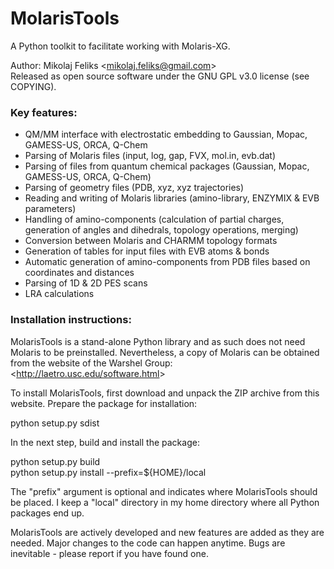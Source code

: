 # MolarisTools
A Python toolkit to facilitate working with Molaris-XG.

Author: Mikolaj Feliks <<mikolaj.feliks@gmail.com>><br>
Released as open source software under the GNU GPL v3.0 license (see COPYING).


### Key features:
  * QM/MM interface with electrostatic embedding to Gaussian, Mopac, GAMESS-US, ORCA, Q-Chem
  * Parsing of Molaris files (input, log, gap, FVX, mol.in, evb.dat)
  * Parsing of files from quantum chemical packages (Gaussian, Mopac, GAMESS-US, ORCA, Q-Chem)
  * Parsing of geometry files (PDB, xyz, xyz trajectories)
  * Reading and writing of Molaris libraries (amino-library, ENZYMIX \& EVB parameters)
  * Handling of amino-components (calculation of partial charges, generation of angles and dihedrals, topology operations, merging)
  * Conversion between Molaris and CHARMM topology formats
  * Generation of tables for input files with EVB atoms \& bonds
  * Automatic generation of amino-components from PDB files based on coordinates and distances
  * Parsing of 1D \& 2D PES scans
  * LRA calculations

### Installation instructions:

MolarisTools is a stand-alone Python library and as such does not 
need Molaris to be preinstalled. Nevertheless, a copy of Molaris can
be obtained from the website of the Warshel Group:
<<http://laetro.usc.edu/software.html>>

To install MolarisTools, first download and unpack the ZIP archive
from this website. Prepare the package for installation:

python setup.py sdist

In the next step, build and install the package:

python setup.py build<br>
python setup.py install --prefix=${HOME}/local

The "prefix" argument is optional and indicates where MolarisTools 
should be placed. I keep a "local" directory in my home 
directory where all Python packages end up.


MolarisTools are actively developed and new features are added 
as they are needed. Major changes to the code can happen anytime.
Bugs are inevitable - please report if you have found one.
